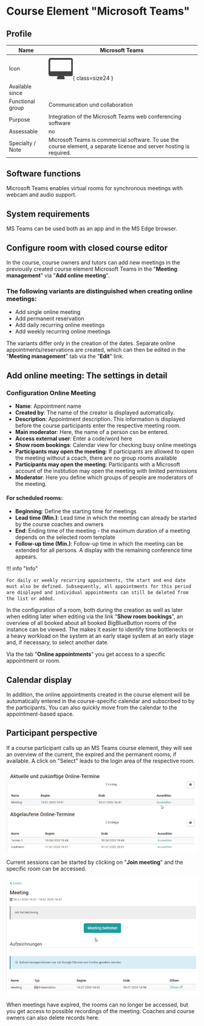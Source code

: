 # Course Element "Microsoft Teams"

## Profile

Name | Microsoft Teams
---------|----------
Icon | ![Microsoft Teams Icon](assets/course_element_microsoft_teams_icon.png){ class=size24  }
Available since | 
Functional group | Communication und collaboration
Purpose | Integration of the Microsoft Teams web conferencing software 
Assessable | no
Specialty / Note | Microsoft Teams is commercial software. To use the course element, a separate license and server hosting is required.


## Software functions

Microsoft Teams enables virtual rooms for synchronous meetings with webcam and audio support.


## System requirements

MS Teams can be used both as an app and in the MS Edge browser.
  
## Configure room with closed course editor

In the course, course owners and tutors can add new meetings in the previously created course element Microsoft Teams in the "**Meeting management**" via "**Add online meeting**".

### The following variants are distinguished when creating online meetings:

* Add single online meeting
* Add permanent reservation
* Add daily recurring online meetings
* Add weekly recurring online meetings

The variants differ only in the creation of the dates. Separate online appointments/reservations are created, which can then be edited in the "**Meeting management**" tab via the "**Edit**" link.

## Add online meeting: The settings in detail

### Configuration Online Meeting

  *  **Name**: Appointment name
  *  **Created by**: The name of the creator is displayed automatically.
  *  **Description**: Appointment description. This information is displayed before the course participants enter the respective meeting room.
  *  **Main moderator**: Here, the name of a person csn be entered.
  *  **Access external user**: Enter a code/word here
  *  **Show room bookings**: Calendar view for checking busy online meetings
  *  **Participants may open the meeting**: If participants are allowed to open the meeting without a coach, there are no group rooms available
  *  **Participants may open the meeting**: Participants with a Microsoft account of the institution may open the meeting with limited permissions
  *  **Moderator**: Here you define which groups of people are moderators of the meeting.

#### **For scheduled rooms**:

  *  **Beginning**: Define the starting time for meetings
  *  **Lead time (Min.)**: Lead time in which the meeting can already be started by the course coaches and owners
  *  **End**: Ending time of the meeting - the maximum duration of a meeting depends on the selected room template
  *  **Follow-up time (Min.)**: Follow-up time in which the meeting can be extended for all persons. A display with the remaining conference time appears.

!!! info "Info"

    For daily or weekly recurring appointments, the start and end date must also be defined. Subsequently, all appointments for this period are displayed and individual appointments can still be deleted from the list or added.

In the configuration of a room, both during the creation as well as later when editing later when editing via the link "**Show room bookings**", an overview of all booked about all booked BigBlueButton rooms of the instance can be viewed. The makes it easier to identify time bottlenecks or a heavy workload on the system at an early stage system at an early stage and, if necessary, to select another date.

Via the tab "**Online appointments**" you get access to a specific appointment or room.

## Calendar display

In addition, the online appointments created in the course element will be automatically entered in the course-specific calendar and subscribed to by the participants. You can also quickly move from the calendar to the appointment-based space.

## Participant perspective

If a course participant calls up an MS Teams course element, they will see an overview of the current, the expired and the permanent rooms, if available. A click on "Select" leads to the login area of the respective room.

![BBB_uebersicht.png](assets/BBB_Uebersicht.png)

Current sessions can be started by clicking on "**Join meeting**" and the specific room can be accessed.

![BBB_meeting_beitreten.png](assets/BBB_Meeting_beitreten.png)

When meetings have expired, the rooms can no longer be accessed, but you get access to possible recordings of the meeting. Coaches and course owners can also delete records here.